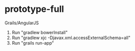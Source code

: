 # prototype-full
Grails/AngularJS

1. Run "gradlew bowerInstall"
2. Run "gradlew xjc -Djavax.xml.accessExternalSchema=all"
3. Run "grails run-app"
